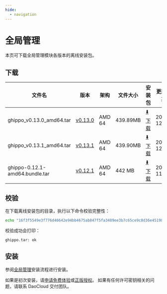 ```yaml
---
hide:
  - navigation
---
```


# 全局管理

本页可下载全局管理模块各版本的离线安装包。

## 下载

| 文件名                       | 版本                                                   | 架构 | 文件大小 | 安装包                                                                                                     | 更新日期   |
| ------------------------------ | ------------------------------------------------------ | ----- |-------- | ---------------------------------------------------------------------------------------------------------- | ---------- |
| ghippo_v0.13.0_amd64.tar | [v0.13.0](../../ghippo/01ProductBrief/release-notes.md) | AMD 64 | 439.89MB | [:arrow_down: 下载](https://qiniu-download-public.daocloud.io/DaoCloud_Enterprise/ghippo_v0.13.0_amd64.tar) | 2022-12-29 |
| ghippo_v0.13.1_amd64.tar | [v0.13.1](../../ghippo/01ProductBrief/release-notes.md) | AMD 64 | 439.90MB | [:arrow_down: 下载](https://qiniu-download-public.daocloud.io/DaoCloud_Enterprise/ghippo_v0.13.1_amd64.tar) | 2022-12-28 |
| ghippo-0.12.1-amd64.bundle.tar | [v0.12.1](../../ghippo/01ProductBrief/release-notes.md) | AMD 64 | 442 MB   | [:arrow_down: 下载](https://proxy-qiniu-download-public.daocloud.io/DaoCloud_Enterprise/ghippo-0.12.1-amd64.bundle.tar) | 2022-11-29 |

## 校验

在下载离线安装包的目录，执行以下命令校验完整性：

```sh
echo "16f3f5549e3f776d46642e94bb4675ab847f5fa3489ee3b7c65ce9c8d36e451989aada4f7042d4c078ea7dcf321b1920b97c6568d3262e234d8c7ed775f9ac70  dist/offline/ghippo-0.12.1.bundle.tar" | sha512sum -c
```

校验成功会打印：

```none
ghippo.tar: ok
```

## 安装

参阅[全局管理](../../ghippo/install/offlineInstall.md)安装流程进行安装。

如果是初次安装，请[申请免费体验](../../dce/license0.md)或[正版授权](https://qingflow.com/f/e3291647)。
如果有任何许可密钥相关的问题，请联系 DaoCloud 交付团队。
